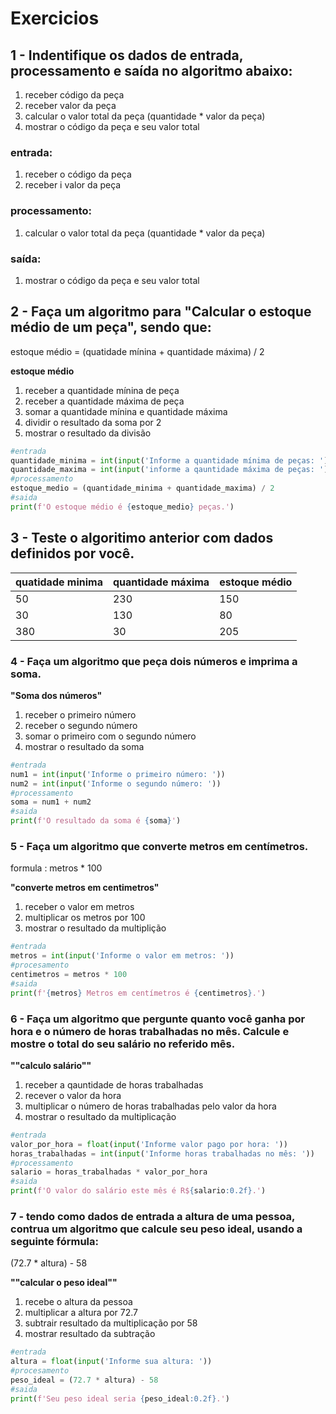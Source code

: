 # Exercicios

## 1 - Indentifique os dados de entrada, processamento e saída no algoritmo abaixo: 

1. receber código da peça 
1. receber valor da peça
1. calcular o valor total da peça (quantidade * valor da peça)
1. mostrar o código da peça e seu valor total


### entrada:
1. receber o código da peça
1. receber i valor da peça

### processamento:
1. calcular o valor total da peça (quantidade * valor da peça)

### saída:
1. mostrar o código da peça e seu valor total


## 2 - Faça um algoritmo para "Calcular o estoque médio de um peça", sendo que:

estoque médio = (quatidade mínina + quantidade máxima) / 2

**estoque médio**

1. receber a quantidade mínina de peça
2. receber a quantidade máxima de peça
3. somar a quantidade mínina e quantidade máxima
4. dividir o resultado da soma por 2
5. mostrar o resultado da divisão

```python
#entrada
quantidade_minima = int(input('Informe a quantidade mínima de peças: '))
quantidade_maxima = int(input('informe a qauntidade máxima de peças: '))
#processamento
estoque_medio = (quantidade_minima + quantidade_maxima) / 2
#saida
print(f'O estoque médio é {estoque_medio} peças.')
```

## 3 - Teste o algoritimo anterior com dados definidos por você.

| **quatidade minima** |**quantidade máxima**  |**estoque médio** |
|--|--|---|
| 50 |230  |150 |
| 30 | 130 | 80 |
| 380 | 30 | 205 |


### 4 - Faça um algoritmo que peça dois números e imprima a soma.

**"Soma dos números"**

1. receber o primeiro número
2. receber o segundo número
3. somar o primeiro com o segundo número
4. mostrar o resultado da soma

```python
#entrada
num1 = int(input('Informe o primeiro número: '))
num2 = int(input('Informe o segundo número: '))
#processamento
soma = num1 + num2
#saida
print(f'O resultado da soma é {soma}')
```
### 5 - Faça um algoritmo que converte metros em centímetros.

formula : metros * 100 

**"converte metros em centimetros"**

1. receber o valor em metros
2. multiplicar os metros por 100 
3. mostrar o resultado da multiplição

```python
#entrada
metros = int(input('Informe o valor em metros: '))
#procesamento
centimetros = metros * 100
#saida
print(f'{metros} Metros em centímetros é {centimetros}.')
```

### 6 - Faça um algoritmo que pergunte quanto você ganha por hora e o número de horas trabalhadas no mês. Calcule e mostre o total do seu salário no referido mês.


**""calculo salário""**

1. receber a qauntidade de horas trabalhadas
2. recever o valor da hora 
3. multiplicar o número de horas trabalhadas pelo valor da hora
4. mostrar o resultado da multiplicação

```python
#entrada
valor_por_hora = float(input('Informe valor pago por hora: '))
horas_trabalhadas = int(input('Informe horas trabalhadas no mês: '))
#processamento
salario = horas_trabalhadas * valor_por_hora
#saida
print(f'O valor do salário este mês é R${salario:0.2f}.')
```

### 7 - tendo como dados de entrada a altura de uma pessoa, contrua um algoritmo que calcule seu peso ideal, usando a seguinte fórmula:

(72.7 * altura) - 58

**""calcular o peso ideal""**

1. recebe o altura da pessoa 
2. multiplicar a altura por 72.7
3. subtrair resultado da multiplicação por 58
4. mostrar resultado da subtração

```python
#entrada
altura = float(input('Informe sua altura: '))
#procesamento
peso_ideal = (72.7 * altura) - 58
#saida
print(f'Seu peso ideal seria {peso_ideal:0.2f}.')
```
